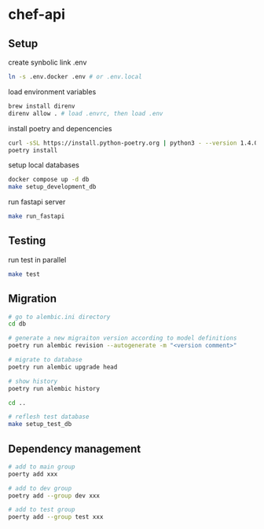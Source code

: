 # chef-api
## Setup
create synbolic link .env
```sh
ln -s .env.docker .env # or .env.local
```

load environment variables
```sh
brew install direnv
direnv allow . # load .envrc, then load .env
```

install poetry and depencencies
```sh
curl -sSL https://install.python-poetry.org | python3 - --version 1.4.0
poetry install
```

setup local databases
```sh
docker compose up -d db
make setup_development_db
```

run fastapi server
```sh
make run_fastapi
```

## Testing
run test in parallel
```sh
make test
```


## Migration
```sh
# go to alembic.ini directory
cd db

# generate a new migraiton version according to model definitions
poetry run alembic revision --autogenerate -m "<version comment>"

# migrate to database
poetry run alembic upgrade head

# show history
poetry run alembic history

cd ..

# reflesh test database
make setup_test_db
```

## Dependency management
```sh
# add to main group
poerty add xxx

# add to dev group
poetry add --group dev xxx

# add to test group
poerty add --group test xxx
```
